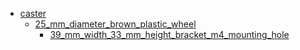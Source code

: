 * [caster](caster)
  * [25_mm_diameter_brown_plastic_wheel](caster/25_mm_diameter_brown_plastic_wheel)
    * [39_mm_width_33_mm_height_bracket_m4_mounting_hole](caster/25_mm_diameter_brown_plastic_wheel/39_mm_width_33_mm_height_bracket_m4_mounting_hole)
